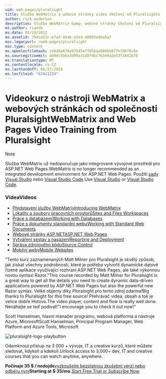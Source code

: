 ```yaml
---
uid: web-pages/pluralsight
title: Služba WebMatrix a webové stránky videa školení od Pluralsightu | Dokumentace Microsoftu
author: rick-anderson
description: Služba WebMatrix &amp; webové stránky školení od Pluralsightu Tento podrobný kurz se vám pomůžou začít pracovat s nástrojem WebMatrix a webové stránky ASP.NET. Zabývá se everythi...
ms.author: riande
ms.date: 05/18/2012
ms.assetid: 79eca52c-e7ad-44ab-a3e4-d8093e9da5a7
msc.legacyurl: /web-pages/pluralsight
msc.type: content
ms.openlocfilehash: ce6d8a678e07945eff05baa080bb877bf06f6c6e
ms.sourcegitcommit: dd0dc556a3d99a31d8fdbc763e9a2e53f3441b70
ms.translationtype: MT
ms.contentlocale: cs-CZ
ms.lasthandoff: 06/27/2019
ms.locfileid: "67411233"
---
```

# <a name="webmatrix-and-web-pages-video-training-from-pluralsight"></a><span data-ttu-id="12ba7-104">Videokurz o nástroji WebMatrix a webových stránkách od společnosti Pluralsight</span><span class="sxs-lookup"><span data-stu-id="12ba7-104">WebMatrix and Web Pages Video Training from Pluralsight</span></span>

> [!NOTE] 
> <span data-ttu-id="12ba7-105">Služba WebMatrix už nedoporučuje jako integrované vývojové prostředí pro ASP.NET Web Pages.</span><span class="sxs-lookup"><span data-stu-id="12ba7-105">WebMatrix is no longer recommended as an integrated development environment for ASP.NET Web Pages.</span></span> <span data-ttu-id="12ba7-106">Použití [sady Visual Studio](xref:aspnet/web-pages/overview/getting-started/program-asp-net-web-pages-in-visual-studio) nebo [Visual Studio Code](https://code.visualstudio.com/).</span><span class="sxs-lookup"><span data-stu-id="12ba7-106">Use [Visual Studio](xref:aspnet/web-pages/overview/getting-started/program-asp-net-web-pages-in-visual-studio) or [Visual Studio Code](https://code.visualstudio.com/).</span></span>

### <a name="videos"></a><span data-ttu-id="12ba7-107">Videa</span><span class="sxs-lookup"><span data-stu-id="12ba7-107">Videos</span></span>

- [<span data-ttu-id="12ba7-108">Představení služby WebMatrix</span><span class="sxs-lookup"><span data-stu-id="12ba7-108">Introducing WebMatrix</span></span>](https://pluralsight.com/training/Player?author=matt-milner&name=webmatrix-introduction-m1&mode=live&clip=0&course=webmatrix-introduction)
- [<span data-ttu-id="12ba7-109">Lokality a soubory pracovních prostorů</span><span class="sxs-lookup"><span data-stu-id="12ba7-109">Sites and Files Workspaces</span></span>](https://pluralsight.com/training/Player?author=matt-milner&name=webmatrix-introduction-m2&mode=live&clip=0&course=webmatrix-introduction)
- [<span data-ttu-id="12ba7-110">Práce s databázemi</span><span class="sxs-lookup"><span data-stu-id="12ba7-110">Working with Databases</span></span>](https://pluralsight.com/training/Player?author=matt-milner&name=webmatrix-introduction-m3&mode=live&clip=0&course=webmatrix-introduction)
- [<span data-ttu-id="12ba7-111">Práce s dokumenty standardní webu</span><span class="sxs-lookup"><span data-stu-id="12ba7-111">Working with Standard Web Documents</span></span>](https://pluralsight.com/training/Player?author=matt-milner&name=webmatrix-introduction-m4&mode=live&clip=0&course=webmatrix-introduction)
- [<span data-ttu-id="12ba7-112">Webové stránky ASP.NET</span><span class="sxs-lookup"><span data-stu-id="12ba7-112">ASP.NET Web Pages</span></span>](https://pluralsight.com/training/Player?author=matt-milner&name=webmatrix-introduction-m5&mode=live&clip=0&course=webmatrix-introduction)
- [<span data-ttu-id="12ba7-113">Vytváření sestav a nasazení</span><span class="sxs-lookup"><span data-stu-id="12ba7-113">Reporting and Deployment</span></span>](https://pluralsight.com/training/Player?author=matt-milner&name=webmatrix-introduction-m8&mode=live&clip=0&course=webmatrix-introduction)
- [<span data-ttu-id="12ba7-114">Správa zdrojového kódu</span><span class="sxs-lookup"><span data-stu-id="12ba7-114">Source Control</span></span>](https://pluralsight.com/training/Player?author=matt-milner&name=webmatrix-introduction-m9&mode=live&clip=0&course=webmatrix-introduction)
- [<span data-ttu-id="12ba7-115">Mobilní weby</span><span class="sxs-lookup"><span data-stu-id="12ba7-115">Mobile Websites</span></span>](https://pluralsight.com/training/Player?author=matt-milner&name=webmatrix-introduction-m10&mode=live&clip=0&course=webmatrix-introduction)

<span data-ttu-id="12ba7-116">"Tento kurz zaznamenaných Matt Milner pro Pluralsight je skvělý způsob, jak získat všechny podrobnosti, které je potřeba vytvořit dynamické datově řízené aplikace využívající rozhraní ASP.NET Web Pages, ale také výkonnou novou syntaxi Razor.</span><span class="sxs-lookup"><span data-stu-id="12ba7-116">"This course recorded by Matt Milner for Pluralsight is a great way to get all the details you need to create dynamic data-driven applications powered by ASP.NET Web Pages but also the powerful new Razor syntax.</span></span> <span data-ttu-id="12ba7-117">Velké objemy díky Pluralsight pro tento zdroj zdarma!</span><span class="sxs-lookup"><span data-stu-id="12ba7-117">Big thanks to Pluralsight for this free source!</span></span> <span data-ttu-id="12ba7-118">Přehrávač videa, obsah a tok je velice dobře Hotovo.</span><span class="sxs-lookup"><span data-stu-id="12ba7-118">The video player, content and flow is really well done.</span></span> <span data-ttu-id="12ba7-119">Neváhejte se teď podívat!"</span><span class="sxs-lookup"><span data-stu-id="12ba7-119">I encourage you to check it out now!"</span></span>

<span data-ttu-id="12ba7-120">Scott Hanselman, hlavní manažer programu, webová platforma a nástroje Azure, Microsoft</span><span class="sxs-lookup"><span data-stu-id="12ba7-120">Scott Hanselman, Principal Program Manager, Web Platform and Azure Tools, Microsoft</span></span>

![pluralsight-logo-playbutton](pluralsight/_static/image1.png)

<span data-ttu-id="12ba7-122">Odemknout přístup na 3 000 + vývoje, IT a creative kurzů, které můžete sledovat, kdykoli a kdekoli.</span><span class="sxs-lookup"><span data-stu-id="12ba7-122">Unlock access to 3,000+ dev, IT and creative courses that you can watch anytime, anywhere.</span></span>

<span data-ttu-id="12ba7-123">**Počínaje 35 $ / nedojde**[vyzkoušejte bezplatnou zkušební verzi nebo odběru nyní](https://www.pluralsight.com/pricing&amp;utm_source=microsoft&amp;utm_medium=sponsored-page&amp;utm_content=webmatrix&amp;utm_campaign=microsoft-sponsored-course)</span><span class="sxs-lookup"><span data-stu-id="12ba7-123">**Starting at $ 35/mo.**[Start Free Trial or Subscribe Now](https://www.pluralsight.com/pricing&amp;utm_source=microsoft&amp;utm_medium=sponsored-page&amp;utm_content=webmatrix&amp;utm_campaign=microsoft-sponsored-course)</span></span>
